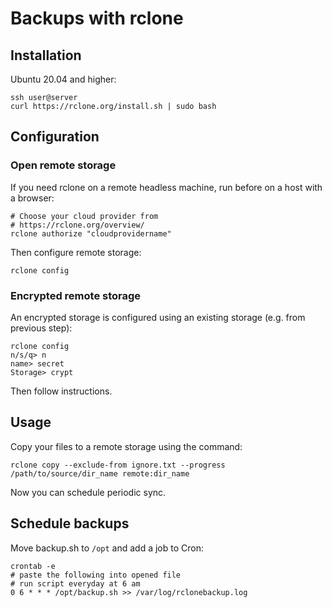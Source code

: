 # Backups with rclone

## Installation
Ubuntu 20.04 and higher:
```shell
ssh user@server
curl https://rclone.org/install.sh | sudo bash 
```

## Configuration
### Open remote storage
If you need rclone on a remote headless machine, run before on a host with a browser:
```shell
# Choose your cloud provider from
# https://rclone.org/overview/
rclone authorize "cloudprovidername"
```

Then configure remote storage:
```shell
rclone config
```

### Encrypted remote storage
An encrypted storage is configured using an existing storage (e.g. from previous step):
```shell
rclone config
n/s/q> n
name> secret
Storage> crypt
```
Then follow instructions.

## Usage
Copy your files to a remote storage using the command:
```shell
rclone copy --exclude-from ignore.txt --progress /path/to/source/dir_name remote:dir_name
```
Now you can schedule periodic sync.

## Schedule backups
Move backup.sh to `/opt` and add a job to Cron:
```shell
crontab -e
# paste the following into opened file
# run script everyday at 6 am
0 6 * * * /opt/backup.sh >> /var/log/rclonebackup.log
```
